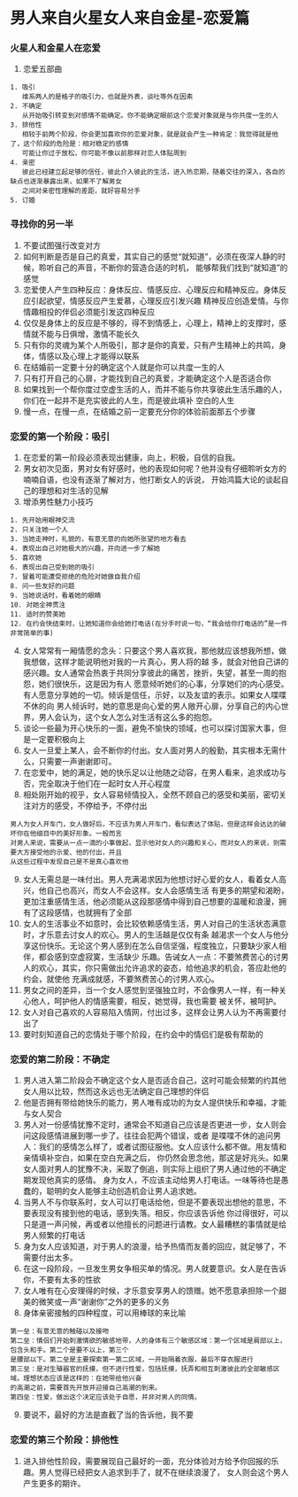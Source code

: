 # 男人来自火星女人来自金星-恋爱篇

### 火星人和金星人在恋爱
1. 恋爱五部曲
```
1. 吸引
   维系两人的是格子的吸引力，也就是外表，谈吐等外在因素
2. 不确定
   从开始吸引转变到对感情不能确定。你不能确定眼前这个恋爱对象就是与你共度一生的人
3. 排他性
   相较于前两个阶段，你会更加喜欢你的恋爱对象，就是就会产生一种肯定：我觉得就是他了，这个阶段的危险是：相对稳定的感情
   可能让你过于放松，你可能不像以前那样对恋人体贴周到
4. 亲密
   彼此已经建立起足够的信任，彼此介入彼此的生活，进入热恋期，随着交往的深入，各自的缺点也逐渐暴露出来，如果不了解男女
   之间对亲密性理解的差距，就好容易分手
5. 订婚
```

### 寻找你的另一半
1. 不要试图强行改变对方
2. 如何判断是否是自己的真爱，其实自己的感觉“就知道”，必须在夜深人静的时候，聆听自己的声音，不断你的营造合适的时机，
   能够帮我们找到“就知道”的感觉
3. 恋爱使人产生四种反应：身体反应、情感反应、心理反应和精神反应。身体反应引起欲望，情感反应产生爱慕，心理反应引发兴趣
   精神反应创造爱情。与你情趣相投的伴侣必须能引发这四种反应
4. 仅仅是身体上的反应是不够的，得不到情感上，心理上，精神上的支撑时，感情就不能与日俱增，激情不能长久
5. 只有你的灵魂为某个人所吸引，那才是你的真爱，只有产生精神上的共鸣，身体，情感以及心理上才能得以联系
6. 在结婚前一定要十分的确定这个人就是你可以共度一生的人
7. 只有打开自己的心扉，才能找到自己的真爱，才能确定这个人是否适合你
8. 如果找到一个帮你度过空虚生活的人，而并不能与你共享彼此生活乐趣的人，你们在一起并不是充实彼此的人生，而是彼此填补
   空白的人生
9. 慢一点，在慢一点，在结婚之前一定要充分你的体验前面那五个步骤


### 恋爱的第一个阶段：吸引
1. 在恋爱的第一阶段必须表现出健康，向上，积极，自信的自我。
2. 男女初次见面，男对女有好感时，他的表现如何呢？他并没有仔细聆听女方的喃喃自语，也没有逐渐了解对方，他打断女人的诉说，
   开始鸿篇大论的谈起自己的理想和对生活的见解
3. 增添男性魅力小技巧
```
1. 先开始用眼神交流
2. 只关注她一个人
3. 当她走神时，礼貌的，有意无意的向她所张望的地方看去
4. 表现出自己对她极大的兴趣，并向进一步了解她
5. 喜欢她
6. 表现出自己受到她的吸引
7. 冒着可能遭受拒绝的危险对她做自我介绍
8. 问一些友好的问题
9. 当她说话时，看着她的眼睛
10. 对她全神贯注
11. 适时的赞美她
12. 在约会快结束时，让她知道你会给她打电话(在分手时说一句，“我会给你打电话的”是一件非常简单的事)
```
4. 女人常常有一厢情愿的念头：只要这个男人喜欢我，那他就应该想我所想，做我想做，这样才能说明他对我的一片真心，男人将的越
   多，就会对他自己讲的感兴趣。女人通常会热衷于共同分享彼此的痛苦，挫折，失望，甚至一周的抱怨，她们很快乐，这是因为有人
   愿意倾听她们的心事，分享她们的内心感受。有人愿意分享她的一切。倾诉是信任，示好，以及友谊的表示。如果女人喋喋不休的向
   男人倾诉时，她的意思是向心爱的男人敞开心扉，分享自己的内心世界，男人会认为，这个女人怎么对生活有这么多的抱怨。
5. 谈论一些最为开心快乐的一面，避免不愉快的领域，也可以探讨国家大事，但是一定要积极向上
6. 女人一旦爱上某人，会不断你的付出。女人面对男人的殷勤，其实根本无需什么，只需要一声谢谢即可。
7. 在恋爱中，她的满足，她的快乐足以让他随之动容，在男人看来，追求成功与否，完全取决于他们在一起时女人开心程度
8. 相处刚开始的视乎，女人容易倾情投入，全然不顾自己的感受和美丽，密切关注对方的感受，不停给予，不停付出
```
男人为女人开车门，女人做好后，不应该为男人开车门，看似表达了体贴，但是这样会达达的破坏你在他细目中的美好形象。一般而言
对男人来说，需要从一点一滴的小事做起，显示他对女人的兴趣和关心，而对女人的来说，则需要大方接受他的示爱、他的付出，并且
从这些过程中发现自己是不是真心喜欢他
```
9. 女人无需总是一味付出。男人充满渴求因为他想讨好心爱的女人，看着女人高兴，他自己也高兴，而女人不会这样。女人会感情生活
   有更多的期望和渴盼，更加注重感情生活，他必须能从这段那感情中得到自己想要的温暖和浪漫，拥有了这段感情，也就拥有了全部
10. 女人的生活事业不如意时，会比较依赖感情生活，男人对自己的生活状态满意时，才乐意去讨女人的欢心。男人的生活越是仅仅有条
   越渴求一个女人与他分享这份快乐。无论这个男人感到在怎么自信坚强，程度独立，只要缺少家人相伴，都会感到空虚寂寞，生活缺少
   乐趣。告诫女人一点：不要煞费苦心的讨男人的欢心，其实，你只需做出允许追求的姿态，给他追求的机会，答应赴他的约会，就使他
   充满成就感，不要煞费苦心的讨男人欢心。
11. 男女之间的差异，当一个女人感觉到坚强独立时，不会像男人一样，有一种关心他人，呵护他人的情感需要，相反，她觉得，我也需要
   被关怀，被呵护。
12. 女人对自己喜欢的人容易陷入情网，付出过多，这样会让男人认为不再需要付出了
13. 要时刻知道自己的恋情处于哪个阶段，在约会中的情侣们是极有帮助的

### 恋爱的第二阶段：不确定
1. 男人进入第二阶段会不确定这个女人是否适合自己，这时可能会频繁的约其他女人用以比较，然而这永远也无法确定自己理想的伴侣
2. 他是否拥有带给她快乐的能力，男人唯有成功的为女人提供快乐和幸福，才能与女人契合
3. 男人对一份感情犹豫不定时，通常会不知道自己应该是否更进一步，女人则会问这段感情进展到哪一步了。往往会犯两个错误，或者
   是喋喋不休的追问男人：我们的感情怎么样了，或者试图征服他。女人应该什么都不做。用友情和亲情填补空白，如果在空白充满之后，
   你仍然会思念他，那这是好兆头。如果女人面对男人的犹豫不决，采取了倒追，则实际上组织了男人通过他的不确定期发现他真实的感情。
   身为女人，不应该主动给男人打电话。一味等待也是愚蠢的，聪明的女人能够主动创造机会让男人追求她。
4. 当男人不与你联系时，女人可以打电话给他，但是不要表现出想他的意思，不要表现没有接到他的电话，感到失落。相反，你应该告诉他
   你过得很好，可以只是道一声问候，再或者以他擅长的问题进行请教。女人最糟糕的事情就是给男人频繁的打电话
5. 身为女人应该知道，对于男人的浪漫，给予热情而友善的回应，就足够了，不需要付出太多。
6. 在这一段阶段，一旦发生男女争相买单的情况。男人就要意识。女人是在告诉你，不要有太多的性欲
7. 女人唯有在心安理得的时候，才乐意安享男人的馈赠。她不愿意承担除一个甜美的微笑或一声“谢谢你”之外的更多的义务
8. 身体亲密接触的四种程度，可以用棒球的来比喻
```
第一垒：有意无意的触碰以及接吻
第二垒：情侣们开始刺激情欲的敏感地带，人的身体有三个敏感区域：第一个区域是肩部以上，包含头和手。第二个是要不以上，第三个
是腰部以下。第二垒是主要探索第一第二区域，一开始隔着衣服，最后不穿衣服进行
第三垒：是对生殖器官的抚摸，但不进行性爱，包括抚摸，抚弄和相互刺激彼此的全部敏感区域。理想状态应该是这样的：在她带给他兴奋
的高潮之前，需要首先开放并迎接自己高潮的到来。
第四垒：性爱，做出这个决定应该处于自愿，并非对男人的同情。
```
9. 要说不，最好的方法是直截了当的告诉他，我不要


### 恋爱的第三个阶段：排他性
1. 进入排他性阶段，需要展现自己最好的一面，充分体验对方给予你回报的乐趣。男人觉得已经把女人追求到手了，就不在继续浪漫了，
   女人则会这个男人产生更多的期许。
   